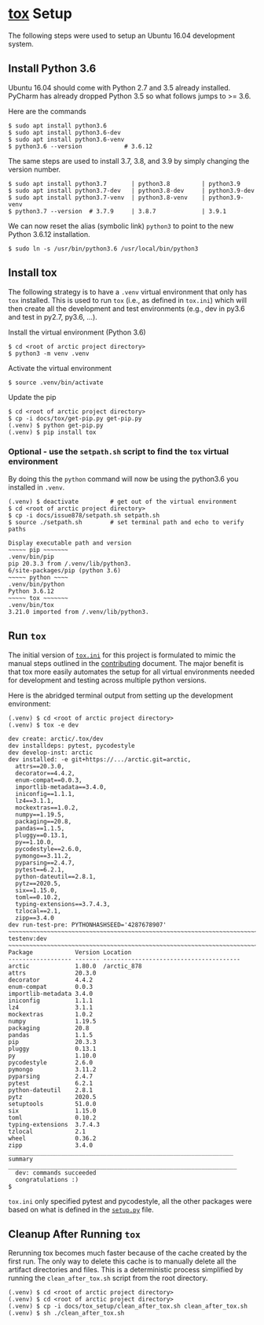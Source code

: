 # [tox](https://tox.readthedocs.io/en/latest/) Setup

The following steps were used to setup an Ubuntu 16.04 development system.  

## Install Python 3.6

Ubuntu 16.04 should come with Python 2.7 and 3.5 already installed.  PyCharm 
has already dropped Python 3.5 so what follows jumps to >= 3.6.

Here are the commands 
```shell
$ sudo apt install python3.6
$ sudo apt install python3.6-dev
$ sudo apt install python3.6-venv
$ python3.6 --version            # 3.6.12
```
The same steps are used to install 3.7, 3.8, and 3.9 by simply changing the 
version number.
```shell
$ sudo apt install python3.7       | python3.8         | python3.9
$ sudo apt install python3.7-dev   | python3.8-dev     | python3.9-dev
$ sudo apt install python3.7-venv  | python3.8-venv    | python3.9-venv
$ python3.7 --version  # 3.7.9     | 3.8.7             | 3.9.1
```

We can now reset the alias (symbolic link) `python3` to point to the new  
Python 3.6.12 installation.
```shell
$ sudo ln -s /usr/bin/python3.6 /usr/local/bin/python3
````

## Install tox
The following strategy is to have a `.venv` virtual environment that only 
has `tox` installed.  This is used to run `tox` (i.e., as defined in `tox.ini`) 
which will then create all the development and test environments (e.g., dev 
in py3.6 and test in py2.7, py3.6, ...).

Install the virtual environment (Python 3.6)
```shell
$ cd <root of arctic project directory>
$ python3 -m venv .venv
```

Activate the virtual environment
```shell
$ source .venv/bin/activate
```

Update the pip
```shell
$ cd <root of arctic project directory>
$ cp -i docs/tox/get-pip.py get-pip.py
(.venv) $ python get-pip.py
(.venv) $ pip install tox
```

### Optional - use the `setpath.sh` script to find the `tox` virtual environment
By doing this the `python` command will now be using the python3.6 you installed 
in `.venv`. 

```shell
(.venv) $ deactivate         # get out of the virtual environment
$ cd <root of arctic project directory>
$ cp -i docs/issue878/setpath.sh setpath.sh
$ source ./setpath.sh        # set terminal path and echo to verify paths

Display executable path and version
~~~~~ pip ~~~~~~~
.venv/bin/pip
pip 20.3.3 from /.venv/lib/python3.
6/site-packages/pip (python 3.6)
~~~~~ python ~~~~
.venv/bin/python
Python 3.6.12
~~~~~ tox ~~~~~~~
.venv/bin/tox
3.21.0 imported from /.venv/lib/python3.

```
## Run `tox`
The initial version of [`tox.ini`](../../tox.ini) for this project is 
formulated to mimic the manual steps outlined in the [contributing]() 
document.  The major benefit is that tox more easily automates the setup 
for all virtual environments needed for development and testing across 
multiple python versions.

Here is the abridged terminal output from setting up the development 
environment:
```shell
(.venv) $ cd <root of arctic project directory>
(.venv) $ tox -e dev

dev create: arctic/.tox/dev
dev installdeps: pytest, pycodestyle
dev develop-inst: arctic
dev installed: -e git+https://.../arctic.git=arctic,
  attrs==20.3.0,
  decorator==4.4.2,
  enum-compat==0.0.3,
  importlib-metadata==3.4.0,
  iniconfig==1.1.1,
  lz4==3.1.1,
  mockextras==1.0.2,
  numpy==1.19.5,
  packaging==20.8,
  pandas==1.1.5,
  pluggy==0.13.1,
  py==1.10.0,
  pycodestyle==2.6.0,
  pymongo==3.11.2,
  pyparsing==2.4.7,
  pytest==6.2.1,
  python-dateutil==2.8.1,
  pytz==2020.5,
  six==1.15.0,
  toml==0.10.2,
  typing-extensions==3.7.4.3,
  tzlocal==2.1,
  zipp==3.4.0
dev run-test-pre: PYTHONHASHSEED='4287678907'
~~~~~~~~~~~~~~~~~~~~~~~~~~~~~~~~~~~~~~~~~~~~~~~~~~~~~~~~~~~~~~~~~~~~~~~~~~~~~~~~
testenv:dev
~~~~~~~~~~~~~~~~~~~~~~~~~~~~~~~~~~~~~~~~~~~~~~~~~~~~~~~~~~~~~~~~~~~~~~~~~~~~~~~~
Package            Version Location
------------------ ------- ---------------------------------------
arctic             1.80.0  /arctic_878
attrs              20.3.0
decorator          4.4.2
enum-compat        0.0.3
importlib-metadata 3.4.0
iniconfig          1.1.1
lz4                3.1.1
mockextras         1.0.2
numpy              1.19.5
packaging          20.8
pandas             1.1.5
pip                20.3.3
pluggy             0.13.1
py                 1.10.0
pycodestyle        2.6.0
pymongo            3.11.2
pyparsing          2.4.7
pytest             6.2.1
python-dateutil    2.8.1
pytz               2020.5
setuptools         51.0.0
six                1.15.0
toml               0.10.2
typing-extensions  3.7.4.3
tzlocal            2.1
wheel              0.36.2
zipp               3.4.0
________________________________________________________________ summary _________________________________________________________________
  dev: commands succeeded
  congratulations :)
$ 
```
`tox.ini` only specified pytest and pycodestyle, all the other packages 
were based on what is defined in the [`setup.py`](../../setup.py) file.

## Cleanup After Running `tox`
Rerunning tox becomes much faster because of the cache created by the first 
run.  The only way to delete this cache is to manually delete all the 
artifact directories and files.  This is a deterministic process simplified 
by running the `clean_after_tox.sh` script from the root directory.

```shell
(.venv) $ cd <root of arctic project directory>
(.venv) $ cd <root of arctic project directory>
(.venv) $ cp -i docs/tox_setup/clean_after_tox.sh clean_after_tox.sh
(.venv) $ sh ./clean_after_tox.sh
```
